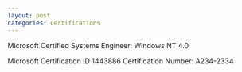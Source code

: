 ```yaml
---
layout: post
categories: Certifications
---
```

Microsoft Certified Systems Engineer: Windows NT 4.0

Microsoft Certification ID 1443886
Certification Number: A234-2334
